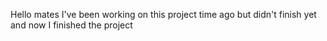 Hello mates I've been working on this project time ago
but didn't finish yet and now I finished the project

